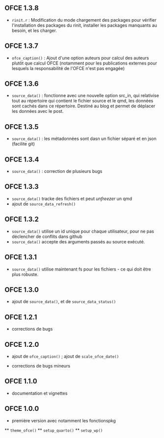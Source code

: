 ## OFCE 1.3.8

* `rinit.r` : Modification du mode chargement des packages pour vérifier l'installation des packages du rinit, installer les packages manquants au besoin, et les charger.


## OFCE 1.3.7

* `ofce_caption()` : Ajout d'une option auteurs pour calcul des auteurs plutôt que calcul OFCE (notamment pour les publications externes pour lesquels la responsabilité de l'OFCE n'est pas engagée)

## OFCE 1.3.6

* `source_data()` : fonctionne avec une nouvelle option src_in, qui relativise tout au répertoire qui contient le fichier source et le qmd, 
les données sont cachés dans ce répertoire. Destiné au blog et permet de déplacer les données avec le post.

## OFCE 1.3.5

* `source_data()` : les métadonnées sont dasn un fichier séparé et en json (facilite git)

## OFCE 1.3.4

* `source_data()` : correction de plusieurs bugs

## OFCE 1.3.3

* `source_data()` tracke des fichiers et peut *unfreezer* un qmd
* ajout de `source_data_refresh()`

## OFCE 1.3.2

* `source_data()` utilise un id unique pour chaque utilisateur, pour ne pas déclencher de conflits dans github
* `source_data()` accepte des arguments passés au source exécuté.

## OFCE 1.3.1

* `source_data()` utilise maintenant fs pour les fichiers - ce qui doit être plus robuste.

## OFCE 1.3.0

* ajout de `source_data()`, et de `source_data_status()`

## OFCE 1.2.1

* corrections de bugs 

## OFCE 1.2.0
  
* ajout de `ofce_caption()` ; ajout de `scale_ofce_date()`

* corrections de bugs mineurs

## OFCE 1.1.0

* documentation et vignettes

## OFCE 1.0.0

* première version avec notamment les fonctionspkg

** `theme_ofce()`
** `setup_quarto()`
** `setup_wp()`

